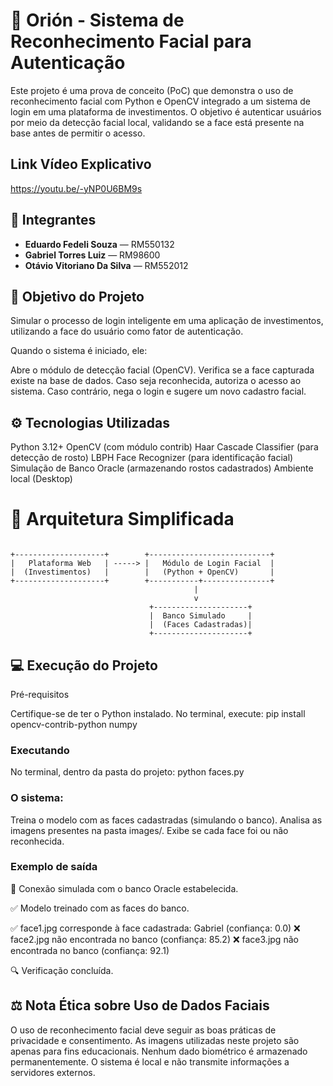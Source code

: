 # 🧠 Orión - Sistema de Reconhecimento Facial para Autenticação
Este projeto é uma prova de conceito (PoC) que demonstra o uso de reconhecimento facial com Python e OpenCV integrado a um sistema de login em uma plataforma de investimentos.
O objetivo é autenticar usuários por meio da detecção facial local, validando se a face está presente na base antes de permitir o acesso.

## Link Vídeo Explicativo

https://youtu.be/-yNP0U6BM9s

## 👥 Integrantes

- **Eduardo Fedeli Souza** — RM550132  
- **Gabriel Torres Luiz** — RM98600  
- **Otávio Vitoriano Da Silva** — RM552012  

## 🎯 Objetivo do Projeto

Simular o processo de login inteligente em uma aplicação de investimentos, utilizando a face do usuário como fator de autenticação.

Quando o sistema é iniciado, ele:

Abre o módulo de detecção facial (OpenCV).
Verifica se a face capturada existe na base de dados.
Caso seja reconhecida, autoriza o acesso ao sistema.
Caso contrário, nega o login e sugere um novo cadastro facial.

## ⚙️ Tecnologias Utilizadas

Python 3.12+
OpenCV (com módulo contrib)
Haar Cascade Classifier (para detecção de rosto)
LBPH Face Recognizer (para identificação facial)
Simulação de Banco Oracle (armazenando rostos cadastrados)
Ambiente local (Desktop)

# 🧩 Arquitetura Simplificada

```

+--------------------+        +---------------------------+
|   Plataforma Web   | -----> |   Módulo de Login Facial  |
|  (Investimentos)   |        |   (Python + OpenCV)       |
+--------------------+        +-----------+---------------+
                                         |
                                         v
                               +---------------------+
                               |  Banco Simulado     |
                               |  (Faces Cadastradas)|
                               +---------------------+

```

## 💻 Execução do Projeto
Pré-requisitos

Certifique-se de ter o Python instalado.
No terminal, execute:
pip install opencv-contrib-python numpy

### Executando
No terminal, dentro da pasta do projeto:
python faces.py

### O sistema:
Treina o modelo com as faces cadastradas (simulando o banco).
Analisa as imagens presentes na pasta images/.
Exibe se cada face foi ou não reconhecida.

### Exemplo de saída
💾 Conexão simulada com o banco Oracle estabelecida.

✅ Modelo treinado com as faces do banco.

✅ face1.jpg corresponde à face cadastrada: Gabriel (confiança: 0.0)
❌ face2.jpg não encontrada no banco (confiança: 85.2)
❌ face3.jpg não encontrada no banco (confiança: 92.1)

🔍 Verificação concluída.

## ⚖️ Nota Ética sobre Uso de Dados Faciais

O uso de reconhecimento facial deve seguir as boas práticas de privacidade e consentimento.
As imagens utilizadas neste projeto são apenas para fins educacionais.
Nenhum dado biométrico é armazenado permanentemente.
O sistema é local e não transmite informações a servidores externos.
